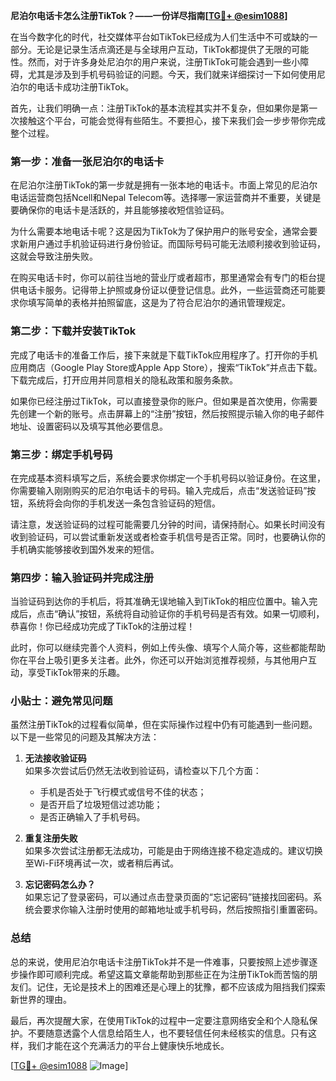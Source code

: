 **尼泊尔电话卡怎么注册TikTok？——一份详尽指南[[TG💪+ @esim1088](https://t.me/s/esim1088)]**

在当今数字化的时代，社交媒体平台如TikTok已经成为人们生活中不可或缺的一部分。无论是记录生活点滴还是与全球用户互动，TikTok都提供了无限的可能性。然而，对于许多身处尼泊尔的用户来说，注册TikTok可能会遇到一些小障碍，尤其是涉及到手机号码验证的问题。今天，我们就来详细探讨一下如何使用尼泊尔的电话卡成功注册TikTok。

首先，让我们明确一点：注册TikTok的基本流程其实并不复杂，但如果你是第一次接触这个平台，可能会觉得有些陌生。不要担心，接下来我们会一步步带你完成整个过程。

### **第一步：准备一张尼泊尔的电话卡**
在尼泊尔注册TikTok的第一步就是拥有一张本地的电话卡。市面上常见的尼泊尔电话运营商包括Ncell和Nepal Telecom等。选择哪一家运营商并不重要，关键是要确保你的电话卡是活跃的，并且能够接收短信验证码。

为什么需要本地电话卡呢？这是因为TikTok为了保护用户的账号安全，通常会要求新用户通过手机验证码进行身份验证。而国际号码可能无法顺利接收到验证码，这就会导致注册失败。

在购买电话卡时，你可以前往当地的营业厅或者超市，那里通常会有专门的柜台提供电话卡服务。记得带上护照或身份证以便登记信息。此外，一些运营商还可能要求你填写简单的表格并拍照留底，这是为了符合尼泊尔的通讯管理规定。

### **第二步：下载并安装TikTok**
完成了电话卡的准备工作后，接下来就是下载TikTok应用程序了。打开你的手机应用商店（Google Play Store或Apple App Store），搜索“TikTok”并点击下载。下载完成后，打开应用并同意相关的隐私政策和服务条款。

如果你已经注册过TikTok，可以直接登录你的账户。但如果是首次使用，你需要先创建一个新的账号。点击屏幕上的“注册”按钮，然后按照提示输入你的电子邮件地址、设置密码以及填写其他必要信息。

### **第三步：绑定手机号码**
在完成基本资料填写之后，系统会要求你绑定一个手机号码以验证身份。在这里，你需要输入刚刚购买的尼泊尔电话卡的号码。输入完成后，点击“发送验证码”按钮，系统将会向你的手机发送一条包含验证码的短信。

请注意，发送验证码的过程可能需要几分钟的时间，请保持耐心。如果长时间没有收到验证码，可以尝试重新发送或者检查手机信号是否正常。同时，也要确认你的手机确实能够接收到国外发来的短信。

### **第四步：输入验证码并完成注册**
当验证码到达你的手机后，将其准确无误地输入到TikTok的相应位置中。输入完成后，点击“确认”按钮，系统将自动验证你的手机号码是否有效。如果一切顺利，恭喜你！你已经成功完成了TikTok的注册过程！

此时，你可以继续完善个人资料，例如上传头像、填写个人简介等，这些都能帮助你在平台上吸引更多关注者。此外，你还可以开始浏览推荐视频，与其他用户互动，享受TikTok带来的乐趣。

### **小贴士：避免常见问题**
虽然注册TikTok的过程看似简单，但在实际操作过程中仍有可能遇到一些问题。以下是一些常见的问题及其解决方法：

1. **无法接收验证码**  
   如果多次尝试后仍然无法收到验证码，请检查以下几个方面：
   - 手机是否处于飞行模式或信号不佳的状态；
   - 是否开启了垃圾短信过滤功能；
   - 是否正确输入了手机号码。

2. **重复注册失败**  
   如果多次尝试注册都无法成功，可能是由于网络连接不稳定造成的。建议切换至Wi-Fi环境再试一次，或者稍后再试。

3. **忘记密码怎么办？**  
   如果忘记了登录密码，可以通过点击登录页面的“忘记密码”链接找回密码。系统会要求你输入注册时使用的邮箱地址或手机号码，然后按照指引重置密码。

### **总结**
总的来说，使用尼泊尔电话卡注册TikTok并不是一件难事，只要按照上述步骤逐步操作即可顺利完成。希望这篇文章能帮助到那些正在为注册TikTok而苦恼的朋友们。记住，无论是技术上的困难还是心理上的犹豫，都不应该成为阻挡我们探索新世界的理由。

最后，再次提醒大家，在使用TikTok的过程中一定要注意网络安全和个人隐私保护。不要随意透露个人信息给陌生人，也不要轻信任何未经核实的信息。只有这样，我们才能在这个充满活力的平台上健康快乐地成长。

[[TG💪+ @esim1088](https://t.me/s/esim1088) ![Image](https://i.postimg.cc/4NQfJmqS/Snipaste-2025-05-13-00-14-12.png)]